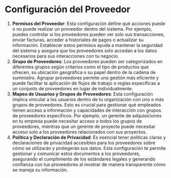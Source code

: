 # Configuración del Proveedor

1. **Permisos del Proveedor**: Esta configuración define qué acciones puede o no puede realizar un proveedor dentro del sistema. Por ejemplo, puedes controlar si los proveedores pueden ver solo sus transacciones, enviar facturas, acceder a historiales de pagos o actualizar su información. Establecer estos permisos ayuda a mantener la seguridad del sistema y asegura que los proveedores solo accedan a los datos necesarios para sus interacciones con tu negocio.
2. **Grupo de Proveedores**: Los proveedores pueden ser categorizados en diferentes grupos según criterios como el tipo de productos que ofrecen, su ubicación geográfica o su papel dentro de la cadena de suministro. Agrupar proveedores permite una gestión más eficiente y puede facilitar la aplicación de flujos de trabajo o reglas específicas a un conjunto de proveedores en lugar de individualmente.
3. **Mapeo de Usuarios y Grupos de Proveedores**: Esta configuración implica vincular a los usuarios dentro de tu organización con uno o más grupos de proveedores. Esto es crucial para gestionar qué empleados tienen acceso a información y capacidades de interacción con grupos de proveedores específicos. Por ejemplo, un gerente de adquisiciones en tu empresa puede necesitar acceso a todos los grupos de proveedores, mientras que un gerente de proyecto puede necesitar acceso solo a los proveedores relacionados con sus proyectos.
4. **Política y Declaración de Privacidad**: Es esencial tener políticas claras y declaraciones de privacidad accesibles para los proveedores sobre cómo se utilizarán y protegerán sus datos. Esta configuración te permite gestionar y comunicar estos documentos a los proveedores, asegurando el cumplimiento de los estándares legales y generando confianza con tus proveedores al mostrar de manera transparente cómo se maneja su información.
